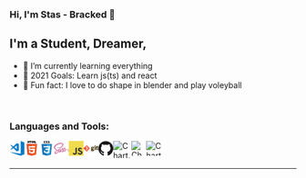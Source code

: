 ### Hi, I'm Stas -  Bracked 👋


## I'm a Student, Dreamer,

- 📖 I’m currently learning everything
- 🏁 2021 Goals: Learn js(ts) and react
- 🏐 Fun fact: I love to do shape in blender and play voleyball


<br />

### Languages and Tools:

<img align="left" alt="Visual Studio Code" width="26px" src="https://raw.githubusercontent.com/github/explore/80688e429a7d4ef2fca1e82350fe8e3517d3494d/topics/visual-studio-code/visual-studio-code.png" />
<img align="left" alt="HTML5" width="26px" src="https://raw.githubusercontent.com/github/explore/80688e429a7d4ef2fca1e82350fe8e3517d3494d/topics/html/html.png" />
<img align="left" alt="CSS3" width="26px" src="https://raw.githubusercontent.com/github/explore/80688e429a7d4ef2fca1e82350fe8e3517d3494d/topics/css/css.png" />
<img align="left" alt="Sass" width="26px" src="https://raw.githubusercontent.com/github/explore/80688e429a7d4ef2fca1e82350fe8e3517d3494d/topics/sass/sass.png" />
<img align="left" alt="JavaScript" width="26px" src="https://raw.githubusercontent.com/github/explore/80688e429a7d4ef2fca1e82350fe8e3517d3494d/topics/javascript/javascript.png" />
<img align="left" alt="Git" width="26px" src="https://raw.githubusercontent.com/github/explore/80688e429a7d4ef2fca1e82350fe8e3517d3494d/topics/git/git.png" />
<img align="left" alt="GitHub" width="26px" src="https://raw.githubusercontent.com/github/explore/78df643247d429f6cc873026c0622819ad797942/topics/github/github.png" />
<img align="left" alt="Chart.js" width="32px" height="30" src="https://www.chartjs.org/img/chartjs-logo.svg" />
<img align="left" alt="Chart.js" width="26px" height="26" src="https://greensock.com/uploads/monthly_2020_03/tweenmax.png.cf27916e926fbb328ff214f66b4c8429.png" />
<img align="left" alt="Chart.js" width="28px" height="26" src="https://cdn.iconscout.com/icon/free/png-512/gulp-226000.png" />


<br />
<br />

---
